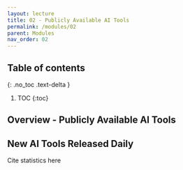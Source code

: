 ```yaml
---
layout: lecture
title: 02 - Publicly Available AI Tools
permalink: /modules/02
parent: Modules
nav_order: 02
---
```


## Table of contents
{: .no_toc .text-delta }

1. TOC
{:toc}

## Overview - Publicly Available AI Tools


## New AI Tools Released Daily
Cite statistics here